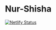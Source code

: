 # Nur-Shisha
[![Netlify Status](https://api.netlify.com/api/v1/badges/5841139d-646b-422a-8503-458ed674f010/deploy-status)](https://app.netlify.com/sites/cranky-beaver-4c3a9a/deploys)
